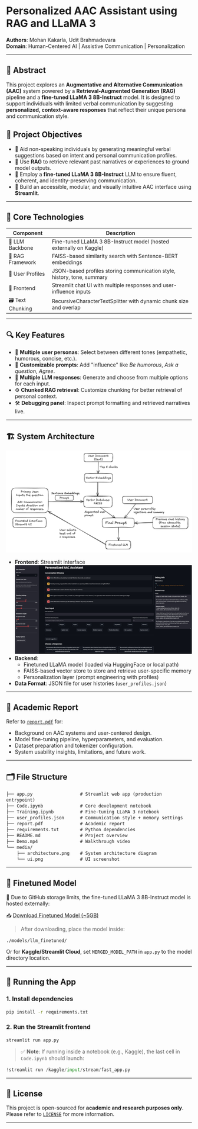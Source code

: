 # Personalized AAC Assistant using RAG and LLaMA 3

**Authors**: Mohan Kakarla, Udit Brahmadevara    
**Domain**: Human-Centered AI | Assistive Communication | Personalization  

---

## 🧠 Abstract

This project explores an **Augmentative and Alternative Communication (AAC)** system powered by a **Retrieval-Augmented Generation (RAG)** pipeline and a **fine-tuned LLaMA 3 8B-Instruct** model. It is designed to support individuals with limited verbal communication by suggesting **personalized, context-aware responses** that reflect their unique persona and communication style.



## 🎯 Project Objectives

- 🧠 Aid non-speaking individuals by generating meaningful verbal suggestions based on intent and personal communication profiles.
- 🔎 Use **RAG** to retrieve relevant past narratives or experiences to ground model outputs.
- 🤖 Employ a **fine-tuned LLaMA 3 8B-Instruct** LLM to ensure fluent, coherent, and identity-preserving communication.
- 🧩 Build an accessible, modular, and visually intuitive AAC interface using **Streamlit**.

---

## 🧰 Core Technologies

| Component             | Description                                                               |
|-----------------------|---------------------------------------------------------------------------|
| 🧠 LLM Backbone        | Fine-tuned LLaMA 3 8B-Instruct model (hosted externally on Kaggle)        |
| 🧩 RAG Framework       | FAISS-based similarity search with Sentence-BERT embeddings               |
| 📄 User Profiles       | JSON-based profiles storing communication style, history, tone, summary  |
| 💬 Frontend            | Streamlit chat UI with multiple responses and user-influence inputs       |
| 🗃️ Text Chunking       | RecursiveCharacterTextSplitter with dynamic chunk size and overlap        |

---

## 🔍 Key Features

- 👥 **Multiple user personas**: Select between different tones (empathetic, humorous, concise, etc.).
- 🧾 **Customizable prompts**: Add "influence" like *Be humorous*, *Ask a question*, *Agree*.
- 🔁 **Multiple LLM responses**: Generate and choose from multiple options for each input.
- ⚙️ **Chunked RAG retrieval**: Customize chunking for better retrieval of personal context.
- 🛠️ **Debugging panel**: Inspect prompt formatting and retrieved narratives live.

---
## 🏗️ System Architecture
![System Architecture](media/architecture.png) 
- **Frontend**: Streamlit interface
   ![UI Screenshot](media/ui.png)
- **Backend**:  
  - Finetuned LLaMA model (loaded via HuggingFace or local path)  
  - FAISS-based vector store to store and retrieve user-specific memory  
  - Personalization layer (prompt engineering with profiles)  
- **Data Format**: JSON file for user histories (`user_profiles.json`)  

   
  

---
## 📄 Academic Report

Refer to [`report.pdf`](report.pdf) for:

- Background on AAC systems and user-centered design.
- Model fine-tuning pipeline, hyperparameters, and evaluation.
- Dataset preparation and tokenizer configuration.
- System usability insights, limitations, and future work.

---

## 🗂️ File Structure

```
├── app.py                  # Streamlit web app (production entrypoint)
├── Code.ipynb              # Core development notebook
├── Training.ipynb          # Fine-tuning LLaMA 3 notebook
├── user_profiles.json      # Communication style + memory settings
├── report.pdf              # Academic report
├── requirements.txt        # Python dependencies
├── README.md               # Project overview
├── Demo.mp4                # Walkthrough video
└── media/
    ├── architecture.png    # System architecture diagram
    └── ui.png              # UI screenshot
```

---

## 💾 Finetuned Model

🚨 Due to GitHub storage limits, the fine-tuned LLaMA 3 8B-Instruct model is hosted externally:

📥 [Download Finetuned Model (~5GB)](https://www.kaggle.com/datasets/mohankumarkakarla/finetuned/data)

> After downloading, place the model inside:

```
./models/llm_finetuned/
```

Or for **Kaggle/Streamlit Cloud**, set `MERGED_MODEL_PATH` in `app.py` to the model directory location.

---

## 🚀 Running the App

### 1. Install dependencies

```bash
pip install -r requirements.txt
```

### 2. Run the Streamlit frontend

```bash
streamlit run app.py
```

> ✅ **Note**: If running inside a notebook (e.g., Kaggle), the last cell in `Code.ipynb` should launch:

```python
!streamlit run /kaggle/input/stream/fast_app.py
```

---

## 📜 License

This project is open-sourced for **academic and research purposes only**. Please refer to [`LICENSE`](LICENSE) for more information.

---
